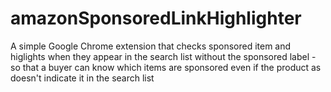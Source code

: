 # amazonSponsoredLinkHighlighter
A simple Google Chrome extension that checks sponsored item and higlights when they appear in the search list without the sponsored label - so that a buyer can know which items are sponsored even if the product as doesn't indicate it in the search list
